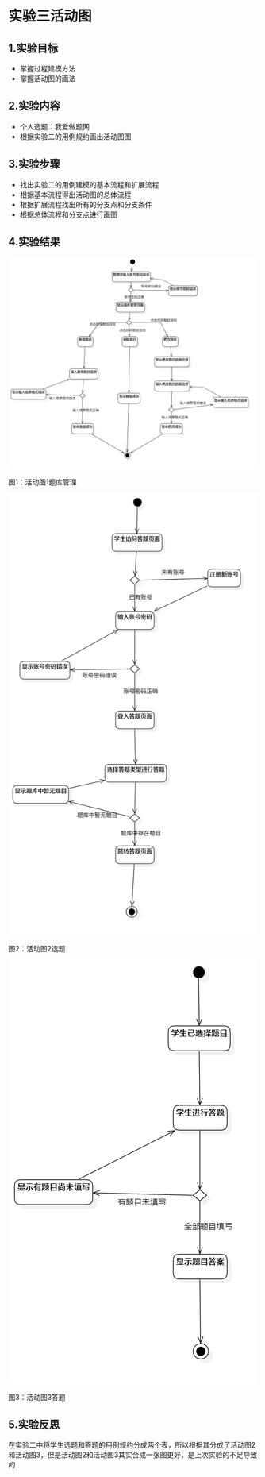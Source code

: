 # 实验三活动图

## 1.实验目标
- 掌握过程建模方法
- 掌握活动图的画法


## 2.实验内容
- 个人选题：我爱做题网
- 根据实验二的用例规约画出活动图图


## 3.实验步骤
- 找出实验二的用例建模的基本流程和扩展流程
- 根据基本流程得出活动图的总体流程
- 根据扩展流程找出所有的分支点和分支条件
- 根据总体流程和分支点进行画图


## 4.实验结果
![活动图1](./Lab3_activity01.jpg)

图1：活动图1题库管理

![活动图2](./Lab3_activity02.jpg)

图2：活动图2选题

![活动图3](./Lab3_activity03.jpg)

图3：活动图3答题

## 5.实验反思
在实验二中将学生选题和答题的用例规约分成两个表，所以根据其分成了活动图2和活动图3，但是活动图2和活动图3其实合成一张图更好，是上次实验的不足导致的
